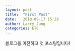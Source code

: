 ```yaml
---
layout: post
title:  "First Post"
date:   2018-09-17 15:29
author: Larry Jung
categories: ETC
---
```


블로그를 이전하고 첫 포스팅입니다! 
